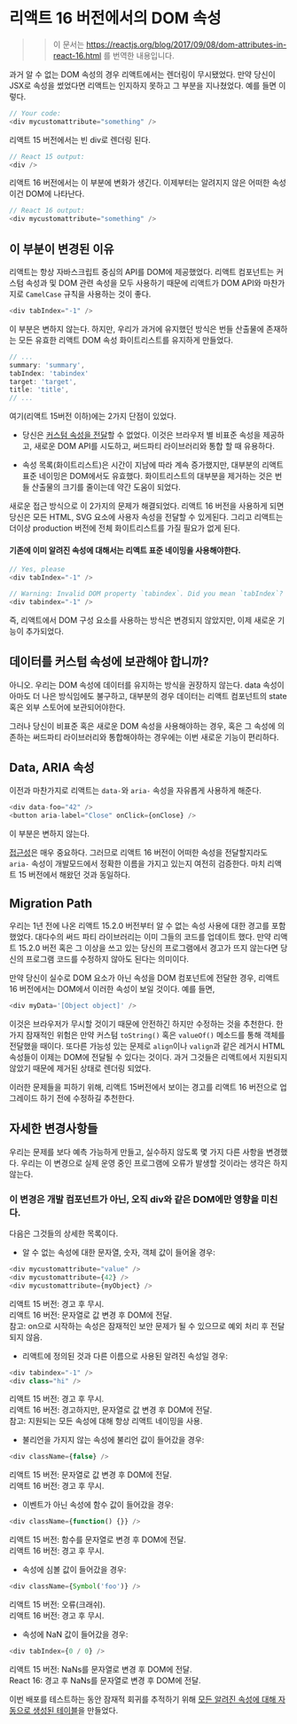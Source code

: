 # 리액트 16 버전에서의 DOM 속성
> > 이 문서는 https://reactjs.org/blog/2017/09/08/dom-attributes-in-react-16.html 를 번역한 내용입니다.


과거 알 수 없는 DOM 속성의 경우 리액트에서는 렌더링이 무시됐었다. 만약 당신이 JSX로 속성을 썼었다면 리액트는 인지하지 못하고 그 부분을 지나쳤었다. 예를 들면 이렇다.

``` javascript
// Your code:
<div mycustomattribute="something" />
```

리액트 15 버전에서는 빈 div로 렌더링 된다.

``` javascript
// React 15 output:
<div />
```

리액트 16 버전에서는 이 부분에 변화가 생긴다. 이제부터는 알려지지 않은 어떠한 속성이건 DOM에 나타난다.

``` javascript
// React 16 output:
<div mycustomattribute="something" />
```

## 이 부분이 변경된 이유


리액트는 항상 자바스크립트 중심의 API를 DOM에 제공했었다. 리액트 컴포넌트는 커스텀 속성과 및 DOM 관련 속성을 모두 사용하기 때문에 리액트가 DOM API와 마찬가지로 `CamelCase` 규칙을 사용하는 것이 좋다.

``` javascript
<div tabIndex="-1" />
```

이 부분은 변하지 않는다. 하지만, 우리가 과거에 유지했던 방식은 번들 산출물에 존재하는 모든 유효한 리액트 DOM 속성 화이트리스트를 유지하게 만들었다. 

``` javascript
// ...
summary: 'summary',
tabIndex: 'tabindex'
target: 'target',
title: 'title',
// ...
```

여기(리액트 15버전 이하)에는 2가지 단점이 있었다.

- 당신은 [커스텀 속성을 전달](https://github.com/facebook/react/issues/140)할 수 없었다. 이것은 브라우저 별 비표준 속성을 제공하고, 새로운 DOM API를 시도하고, 써드파티 라이브러리와 통합 할 때 유용하다.


- 속성 목록(화이트리스트)은 시간이 지남에 따라 계속 증가했지만, 대부분의 리액트 표준 네이밍은 DOM에서도 유효했다. 화이트리스트의 대부분을 제거하는 것은 번들 산출물의 크기를 줄이는데 약간 도움이 되었다.


새로운 접근 방식으로 이 2가지의 문제가 해결되었다. 리액트 16 버전을 사용하게 되면 당신은 모든 HTML, SVG 요소에 사용자 속성을 전달할 수 있게된다. 그리고 리액트는 더이상 production 버전에 전체 화이트리스트를 가질 필요가 없게 된다.


#### 기존에 이미 알려진 속성에 대해서는 리액트 표준 네이밍을 사용해야한다.

``` javascript
// Yes, please
<div tabIndex="-1" />

// Warning: Invalid DOM property `tabindex`. Did you mean `tabIndex`?
<div tabindex="-1" />
```

즉, 리액트에서 DOM 구성 요소를 사용하는 방식은 변경되지 않았지만, 이제 새로운 기능이 추가되었다.


## 데이터를 커스텀 속성에 보관해야 합니까?


아니오. 우리는 DOM 속성에 데이터를 유지하는 방식을 권장하지 않는다. data 속성이 아마도 더 나은 방식임에도 불구하고, 대부분의 경우 데이터는 리액트 컴포넌트의 state 혹은 외부 스토어에 보관되어야한다.


그러나 당신이 비표준 혹은 새로운 DOM 속성을 사용해야하는 경우, 혹은 그 속성에 의존하는 써드파티 라이브러리와 통합해야하는 경우에는 이번 새로운 기능이 편리하다.

## Data, ARIA 속성

이전과 마찬가지로 리액트는 `data-`와 `aria-` 속성을 자유롭게 사용하게 해준다.

``` javascript
<div data-foo="42" />
<button aria-label="Close" onClick={onClose} />
```

이 부분은 변하지 않는다.


[접근성](https://reactjs.org/docs/accessibility.html)은 매우 중요하다. 그러므로 리액트 16 버전이 어떠한 속성을 전달할지라도 `aria-` 속성이 개발모드에서 정확한 이름을 가지고 있는지 여전히 검증한다. 마치 리액트 15 버전에서 해왔던 것과 동일하다.

## Migration Path

우리는 1년 전에 나온 리액트 15.2.0 버전부터 알 수 없는 속성 사용에 대한 경고를 포함했었다. 대다수의 써드 파티 라이브러리는 이미 그들의 코드를 업데이트 했다. 만약 리액트 15.2.0 버전 혹은 그 이상을 쓰고 있는 당신의 프로그램에서 경고가 뜨지 않는다면 당신의 프로그램 코드를 수정하지 않아도 된다는 의미이다.


만약 당신이 실수로 DOM 요소가 아닌 속성을 DOM 컴포넌트에 전달한 경우, 리액트 16 버전에서는 DOM에서 이러한 속성이 보일 것이다. 예를 들면,

``` javascript
<div myData='[Object object]' />
```

이것은 브라우저가 무시할 것이기 때문에 안전하긴 하지만 수정하는 것을 추천한다. 한 가지 잠재적인 위험은 만약 커스텀 `toString()` 혹은 `valueOf()` 메소드를 통해 객체를 전달했을 때이다. 또다른 가능성 있는 문제로 `align`이나 `valign`과 같은 레거시 HTML 속성들이 이제는 DOM에 전달될 수 있다는 것이다. 과거 그것들은 리액트에서 지원되지 않았기 때문에 제거된 상태로 렌더링 되었다.


이러한 문제들을 피하기 위해, 리액트 15버전에서 보이는 경고를 리액트 16 버전으로 업그레이드 하기 전에 수정하길 추천한다. 


## 자세한 변경사항들


우리는 문제를 보다 예측 가능하게 만들고, 실수하지 않도록 몇 가지 다른 사항을 변경했다. 우리는 이 변경으로 실제 운영 중인 프로그램에 오류가 발생할 것이라는 생각은 하지 않는다.


### 이 변경은 개발 컴포넌트가 아닌, 오직 div와 같은 DOM에만 영향을 미친다.


다음은 그것들의 상세한 목록이다.


- 알 수 없는 속성에 대한 문자열, 숫자, 객체 값이 들어올 경우:
``` javascript
<div mycustomattribute="value" />
<div mycustomattribute={42} />
<div mycustomattribute={myObject} />
```

리액트 15 버전: 경고 후 무시.<br>
리액트 16 버전: 문자열로 값 변경 후 DOM에 전달.<br>
참고: on으로 시작하는 속성은 잠재적인 보안 문제가 될 수 있으므로 예외 처리 후 전달되지 않음.


- 리액트에 정의된 것과 다른 이름으로 사용된 알려진 속성일 경우:
``` javascript
<div tabindex="-1" />
<div class="hi" />
```
리액트 15 버전: 경고 후 무시.<br>
리액트 16 버전: 경고하지만, 문자열로 값 변경 후 DOM에 전달.<br>
참고: 지원되는 모든 속성에 대해 항상 리액트 네이밍을 사용.


- 불리언을 가지지 않는 속성에 불리언 값이 들어갔을 경우: 
``` javascript
<div className={false} />
```
리액트 15 버전: 문자열로 값 변경 후 DOM에 전달.<br>
리액트 16 버전: 경고 후 무시.<br>

- 이벤트가 아닌 속성에 함수 값이 들어갔을 경우:
``` javascript
<div className={function() {}} />
```
리액트 15 버전: 함수를 문자열로 변경 후 DOM에 전달.<br>
리액트 16 버전: 경고 후 무시.<br>


- 속성에 심볼 값이 들어갔을 경우:
``` javascript
<div className={Symbol('foo')} />
```
리액트 15 버전: 오류(크래쉬).<br>
리액트 16 버전: 경고 후 무시.<br>

- 속성에 NaN 값이 들어갔을 경우:
``` javascript
<div tabIndex={0 / 0} />
```
리액트 15 버전: NaNs를 문자열로 변경 후 DOM에 전달.<br>
React 16: 경고 후 NaNs를 문자열로 변경 후 DOM에 전달. <br>


이번 배포를 테스트하는 동안 잠재적 회귀를 추적하기 위해 [모든 알려진 속성에 대해 자동으로 생성된 테이블](https://github.com/facebook/react/blob/master/fixtures/attribute-behavior/AttributeTableSnapshot.md)을 만들었다.